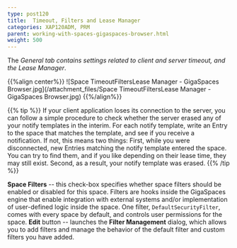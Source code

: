 ```yaml
---
type: post120
title:  Timeout, Filters and Lease Manager
categories: XAP120ADM, PRM
parent: working-with-spaces-gigaspaces-browser.html
weight: 500
---
```




The **General* tab contains settings related to client and server timeout, and the *Lease Manager**.

{{%align center%}}
![Space TimeoutFiltersLease Manager - GigaSpaces Browser.jpg](/attachment_files/Space TimeoutFiltersLease Manager - GigaSpaces Browser.jpg)
{{%/align%}}

{{% tip %}}
If your client application loses its connection to the server, you can follow a simple procedure to check whether the server erased any of your notify templates in the interim. For each notify template, write an Entry to the space that matches the template, and see if you receive a notification. If not, this means two things: First, while you were disconnected, new Entries matching the notify template entered the space. You can try to find them, and if you like depending on their lease time, they may still exist. Second, as a result, your notify template was erased.
{{% /tip %}}

**Space Filters** -- this check-box specifies whether space filters should be enabled or disabled for this space. Filters are hooks inside the GigaSpaces engine that enable integration with external systems and/or implementation of user-defined logic inside the space. One filter, `DefaultSecurityFilter`, comes with every space by default, and controls user permissions for the space.
**Edit** button -- launches the **Filter Management** dialog, which allows you to add filters and manage the behavior of the default filter and custom filters you have added.

